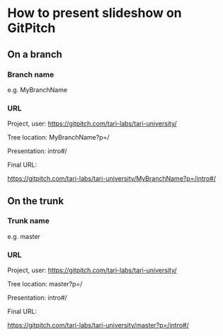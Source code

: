 # How to present slideshow on GitPitch

## On a branch
### Branch name 
e.g. MyBranchName

### URL
Project, user:   https://gitpitch.com/tari-labs/tari-university/

Tree location:   MyBranchName?p=/

Presentation:   intro#/

Final URL:

https://gitpitch.com/tari-labs/tari-university/MyBranchName?p=/intro#/

## On the trunk
### Trunk name
e.g. master
### URL
Project, user:   https://gitpitch.com/tari-labs/tari-university/

Tree location:   master?p=/

Presentation:    intro#/

Final URL:

https://gitpitch.com/tari-labs/tari-university/master?p=/intro#/
